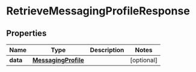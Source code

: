 # RetrieveMessagingProfileResponse

## Properties
Name | Type | Description | Notes
------------ | ------------- | ------------- | -------------
**data** | [**MessagingProfile**](MessagingProfile.md) |  |  [optional]
